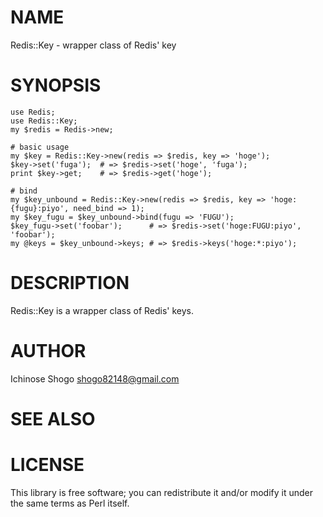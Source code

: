 # NAME

Redis::Key - wrapper class of Redis' key

# SYNOPSIS

    use Redis;
    use Redis::Key;
    my $redis = Redis->new;
    
    # basic usage
    my $key = Redis::Key->new(redis => $redis, key => 'hoge');
    $key->set('fuga');  # => $redis->set('hoge', 'fuga');
    print $key->get;    # => $redis->get('hoge');
    
    # bind
    my $key_unbound = Redis::Key->new(redis => $redis, key => 'hoge:{fugu}:piyo', need_bind => 1);
    my $key_fugu = $key_unbound->bind(fugu => 'FUGU');
    $key_fugu->set('foobar');      # => $redis->set('hoge:FUGU:piyo', 'foobar');
    my @keys = $key_unbound->keys; # => $redis->keys('hoge:*:piyo');

# DESCRIPTION

Redis::Key is a wrapper class of Redis' keys.

# AUTHOR

Ichinose Shogo <shogo82148@gmail.com>

# SEE ALSO

# LICENSE

This library is free software; you can redistribute it and/or modify
it under the same terms as Perl itself.
